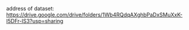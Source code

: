 address of dataset: https://drive.google.com/drive/folders/1Wb4RQdqAXghbPaDxSMuXxK-I5DFr-IS3?usp=sharing
